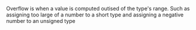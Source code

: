 Overflow is when a value is computed outised of the type's range. Such as assigning too large of a number to a short type and assigning a negative number to an unsigned type
